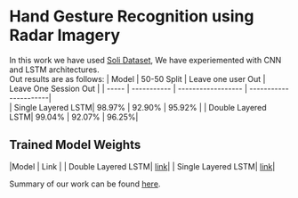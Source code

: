 # Hand Gesture Recognition using Radar Imagery

In this work we have used [Soli Dataset](https://github.com/simonwsw/deep-soli), We have experiemented with CNN and LSTM architectures.     
Out results are as follows:
| Model | 50-50 Split | Leave one user Out | Leave One Session Out |
| ----- | ----------- | ------------------ | ----------------------|  
| Single Layered LSTM| 98.97% | 92.90% | 95.92% |
| Double Layered LSTM| 99.04% | 92.07% | 96.25%|

## Trained Model Weights
|Model | Link |
| Double Layered LSTM| [link](https://drive.google.com/file/d/1C-a2YQqUxMqf6yF8VavsxNUbEQM3CeAl/view?usp=sharing)|
| Single Layered LSTM| [link](https://drive.google.com/file/d/1-0Yz8tDbFhNWOw5s_MfyKthl5KeM3dPm/view?usp=sharing)|

Summary of our work can be found [here](./Summary.pdf).